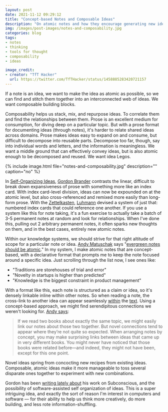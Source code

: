 ```yaml
---
layout: post
date: 2021-11-12 09:29:12
title: "Concept-based Notes and Composable Ideas"
description: "On atomic notes and how they encourage generating new ideas."
img: /images/post-images/notes-and-composability.jpg
categories: blog
tags:
- notes
- thinking
- tools for thought
- composability
- ideas

image_credit:
- creator: "TfT Hacker"
  url: https://twitter.com/TfTHacker/status/1458885283420721157
---
```


If a note is an idea, we want to make the idea as atomic as possible, so we can find and stitch them together into an interconnected web of ideas. We want composable building blocks.

Composability helps us stack, mix, and repurpose ideas. To correlate them and find the relationships between them. Prose is an excellent medium for consumption, for diving deep on a particular topic. But with a prose format for documenting ideas (through notes), it's harder to relate shared ideas across domains. Prose makes ideas easy to expand on and consume, but difficult to decompose into reusable parts. Decompose too far, though, say into individual words and letters, and the information is meaningless. We want a middle ground that can effectively convey ideas, but is also atomic enough to be decomposed and reused. We want idea Legos.

{% include image.html file="notes-and-composability.jpg" description="" caption="no" %}

In [Self-Organizing Ideas](https://subconscious.substack.com/p/self-organizing-ideas "Self-Organizing Ideas"), [Gordon Brander](https://twitter.com/gordonbrander "@gordonbrander on Twitter") contrasts the linear, difficult to break down expansiveness of prose with something more like an index card. With index card-level division, ideas can now be expounded on at the atomic level, but also cross-referenced and remixed more easily than long-form prose. With the [Zettelkasten](/post/the-zettelkasten-method/ "The Zettelkasten Method"), [Luhmann](https://en.wikipedia.org/wiki/Niklas_Luhmann "Niklas Luhmann") devised a system of just that: numbered index cards that could reference one another. If you use a system like this for note taking, it's a fun exercise to actually take a batch of 3-5 permanent notes at random and look for relationships. When I've done this, pulling out 2 arbitrary permanent notes, it often sparks new thoughts on them, and in the best cases, entirely new atomic notes.

Within our knowledge systems, we should strive for that right altitude of scope for a particular note or idea. [Andy Matuschak](https://twitter.com/andy_matuschak "@andy_matuschak on Twitter") says "[evergreen notes should be atomic](https://notes.andymatuschak.org/z4Rrmh17vMBbauEGnFPTZSK3UmdsGExLRfZz1 "Evergreen notes should be atomic")." In my system, I make atomic notes that are concept-based, with a declarative format that prompts me to keep the note focused around a specific idea. Just scrolling through the list now, I see ones like:

- "Traditions are storehouses of trial and error"
- "Novelty in startups is higher than predicted"
- "Knowledge is the biggest constraint in product management"

With a format like this, each note is structured as a claim or idea, so it's densely linkable inline within other notes. So when reading a note, the cross-link to another idea can appear seamlessly [within](https://notes.andymatuschak.org/z3KmNj3oKKSTJfqdfSEBzTQiCVGoC4GfK3rYW "Prefer note titles with complete phrases to sharpen claims") the [text](https://notes.andymatuschak.org/z3XP5GRmd9z1D2qCE7pxUvbeSVeQuMiqz9x1C "Evergreen note titles are like APIs"). Using a concept-based approach, we might find serendipitous connections we weren't looking for. [Andy says](https://notes.andymatuschak.org/z6bci25mVUBNFdVWSrQNKr6u7AZ1jFzfTVbMF "Evergreen notes should be concept-oriented"):

> If we read two books about exactly the same topic, we might easily link our notes about those two together. But novel connections tend to appear where they’re not quite so expected. When arranging notes by concept, you may make surprising links between ideas that came up in very different books. You might never have noticed that those books were related before—and indeed, they might not have been, except for this one point.

Novel ideas spring from concocting new recipes from existing ideas. Composable, atomic ideas make it more manageable to toss several disparate ones together to experiment with new combinations.

Gordon has been [writing lately about](https://subconscious.substack.com/p/unconscious-r-and-d "Unconscious R&D") his work on Subconscious, and the possibility of software-assisted self organization of ideas. This is a super intriguing idea, and exactly the sort of reason I'm interest in computers and software — for their ability to help us think more creatively, do more building, and less rote information-shuffling.
